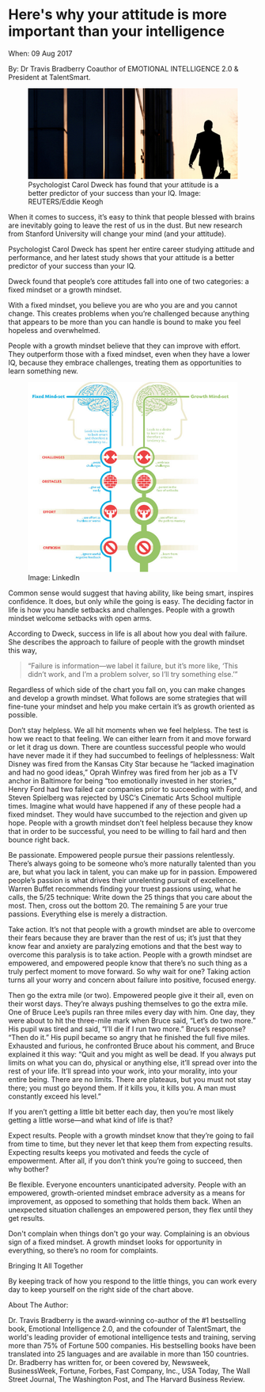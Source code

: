 # Here's why your attitude is more important than your intelligence

When: 09 Aug 2017

By: Dr Travis Bradberry
Coauthor of EMOTIONAL INTELLIGENCE 2.0 & President at TalentSmart.

<figure>
    <img title="Psychologist Carol Dweck has found that your attitude is a better predictor of your success than your IQ. Image: REUTERS/Eddie Keogh" src="images/large_eIKJ8jtZIAMV88wdWIziHQZsEvRqoXP8zDcJwX-LxxU.jpg" alt="Glitch">
    <figcaption>Psychologist Carol Dweck has found that your attitude is a better predictor of your success than your IQ. Image: REUTERS/Eddie Keogh</figcaption>
</figure>

When it comes to success, it’s easy to think that people blessed with brains are inevitably going to leave the rest of us in the dust. But new research from Stanford University will change your mind (and your attitude).

Psychologist Carol Dweck has spent her entire career studying attitude and performance, and her latest study shows that your attitude is a better predictor of your success than your IQ.

Dweck found that people’s core attitudes fall into one of two categories: a fixed mindset or a growth mindset.

With a fixed mindset, you believe you are who you are and you cannot change. This creates problems when you’re challenged because anything that appears to be more than you can handle is bound to make you feel hopeless and overwhelmed.

People with a growth mindset believe that they can improve with effort. They outperform those with a fixed mindset, even when they have a lower IQ, because they embrace challenges, treating them as opportunities to learn something new.

<figure>
    <img title="Image: LinkedIn" src="images/Xsb_7CAJuPPPPvFOLcmpCEG-GvDCpXBvS6CGdnxrTXw.jpg" alt="Glitch">
    <figcaption>Image: LinkedIn</figcaption>
</figure>

Common sense would suggest that having ability, like being smart, inspires confidence. It does, but only while the going is easy. The deciding factor in life is how you handle setbacks and challenges. People with a growth mindset welcome setbacks with open arms.

According to Dweck, success in life is all about how you deal with failure. She describes the approach to failure of people with the growth mindset this way,

> “Failure is information—we label it failure, but it’s more like, ‘This didn’t work, and I’m a problem solver, so I’ll try something else.’”

Regardless of which side of the chart you fall on, you can make changes and develop a growth mindset. What follows are some strategies that will fine-tune your mindset and help you make certain it’s as growth oriented as possible.

Don’t stay helpless. We all hit moments when we feel helpless. The test is how we react to that feeling. We can either learn from it and move forward or let it drag us down. There are countless successful people who would have never made it if they had succumbed to feelings of helplessness: Walt Disney was fired from the Kansas City Star because he “lacked imagination and had no good ideas,” Oprah Winfrey was fired from her job as a TV anchor in Baltimore for being “too emotionally invested in her stories,” Henry Ford had two failed car companies prior to succeeding with Ford, and Steven Spielberg was rejected by USC’s Cinematic Arts School multiple times. Imagine what would have happened if any of these people had a fixed mindset. They would have succumbed to the rejection and given up hope. People with a growth mindset don’t feel helpless because they know that in order to be successful, you need to be willing to fail hard and then bounce right back.

Be passionate. Empowered people pursue their passions relentlessly. There’s always going to be someone who’s more naturally talented than you are, but what you lack in talent, you can make up for in passion. Empowered people’s passion is what drives their unrelenting pursuit of excellence. Warren Buffet recommends finding your truest passions using, what he calls, the 5/25 technique: Write down the 25 things that you care about the most. Then, cross out the bottom 20. The remaining 5 are your true passions. Everything else is merely a distraction.

Take action. It’s not that people with a growth mindset are able to overcome their fears because they are braver than the rest of us; it’s just that they know fear and anxiety are paralyzing emotions and that the best way to overcome this paralysis is to take action. People with a growth mindset are empowered, and empowered people know that there’s no such thing as a truly perfect moment to move forward. So why wait for one? Taking action turns all your worry and concern about failure into positive, focused energy.

Then go the extra mile (or two). Empowered people give it their all, even on their worst days. They’re always pushing themselves to go the extra mile. One of Bruce Lee’s pupils ran three miles every day with him. One day, they were about to hit the three-mile mark when Bruce said, “Let’s do two more.” His pupil was tired and said, “I’ll die if I run two more.” Bruce’s response? “Then do it.” His pupil became so angry that he finished the full five miles. Exhausted and furious, he confronted Bruce about his comment, and Bruce explained it this way: “Quit and you might as well be dead. If you always put limits on what you can do, physical or anything else, it’ll spread over into the rest of your life. It’ll spread into your work, into your morality, into your entire being. There are no limits. There are plateaus, but you must not stay there; you must go beyond them. If it kills you, it kills you. A man must constantly exceed his level.”

If you aren’t getting a little bit better each day, then you’re most likely getting a little worse—and what kind of life is that?

Expect results. People with a growth mindset know that they’re going to fail from time to time, but they never let that keep them from expecting results. Expecting results keeps you motivated and feeds the cycle of empowerment. After all, if you don’t think you’re going to succeed, then why bother?

Be flexible. Everyone encounters unanticipated adversity. People with an empowered, growth-oriented mindset embrace adversity as a means for improvement, as opposed to something that holds them back. When an unexpected situation challenges an empowered person, they flex until they get results.

Don't complain when things don't go your way. Complaining is an obvious sign of a fixed mindset. A growth mindset looks for opportunity in everything, so there’s no room for complaints.

Bringing It All Together

By keeping track of how you respond to the little things, you can work every day to keep yourself on the right side of the chart above.

About The Author: 

Dr. Travis Bradberry is the award-winning co-author of the #1 bestselling book, Emotional Intelligence 2.0, and the cofounder of TalentSmart, the world's leading provider of emotional intelligence tests and training, serving more than 75% of Fortune 500 companies. His bestselling books have been translated into 25 languages and are available in more than 150 countries. Dr. Bradberry has written for, or been covered by, Newsweek, BusinessWeek, Fortune, Forbes, Fast Company, Inc., USA Today, The Wall Street Journal, The Washington Post, and The Harvard Business Review.